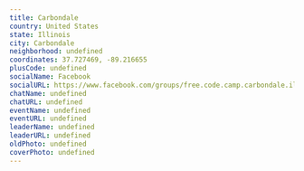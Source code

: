 ```yaml
---
title: Carbondale
country: United States
state: Illinois
city: Carbondale
neighborhood: undefined
coordinates: 37.727469, -89.216655
plusCode: undefined
socialName: Facebook
socialURL: https://www.facebook.com/groups/free.code.camp.carbondale.ilinois
chatName: undefined
chatURL: undefined
eventName: undefined
eventURL: undefined
leaderName: undefined
leaderURL: undefined
oldPhoto: undefined
coverPhoto: undefined
---
```

